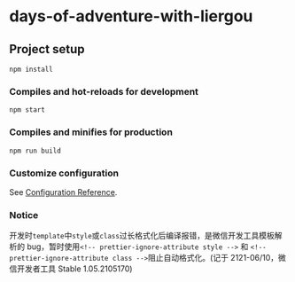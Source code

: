 # days-of-adventure-with-liergou

## Project setup

```
npm install
```

### Compiles and hot-reloads for development

```
npm start
```

### Compiles and minifies for production

```
npm run build
```

### Customize configuration

See [Configuration Reference](https://cli.vuejs.org/config/).

### Notice

开发时`template`中`style`或`class`过长格式化后编译报错，是微信开发工具模板解析的 bug，暂时使用`<!-- prettier-ignore-attribute style -->` 和 `<!-- prettier-ignore-attribute class -->`阻止自动格式化。(记于 2121-06/10，微信开发者工具 Stable 1.05.2105170)
